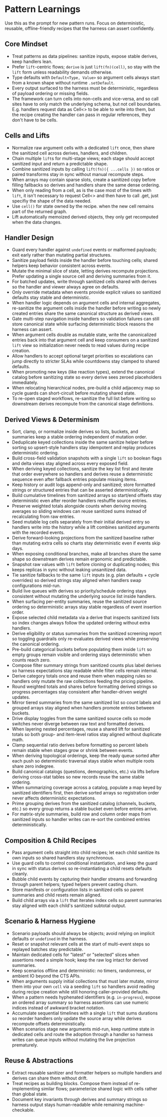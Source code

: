 # Pattern Learnings

Use this as the prompt for new pattern runs. Focus on deterministic, reusable,
offline-friendly recipes that the harness can assert confidently.

## Core Mindset

- Treat patterns as data pipelines: sanitize inputs, expose stable derives, keep
  handlers lean.
- Prefer `lift`-centric flows; `derive` is just `lift(fn)(cell)`, so stay with
  the `lift` form unless readability demands otherwise.
- Type defaults with `Default<Type, Value>` so argument cells always start from
  a known shape without runtime `.setDefault`.
- Every output surfaced to the harness must be deterministic, regardless of
  payload ordering or missing fields.
- The framework can turn cells into non-cells and vice-versa, and so call sites
  have to only match the underlying schema, but not cell boundaries. E.g.
  handlers request data as Cell<> to be able to write into them, but the recipe
  creating the handler can pass in regular references, they don't have to be
  cells.

## Cells and Lifts

- Normalize raw argument cells with a dedicated `lift` once, then share the
  sanitized cell across derives, handlers, and children.
- Chain multiple `lift`s for multi-stage views; each stage should accept
  sanitized input and return a predictable shape.
- Combine sanitized inputs by calling `lift(fn)({ ...cells })` so ratios or
  paired transforms stay in sync without manual recompute steps.
- When arrays may contain sparse slots, create a sanitized copy before filling
  fallbacks so derives and handlers share the same dense ordering.
- When only reading from a cell, as is the case most of the times with `lift`,
  it isn't necessary to request Cell<> and then have to call .get, just specifiy
  the shape of the data needed.
- Use `cell()` for state owned by the recipe. when the new cell remains part of
  the returned graph.
- Lift automatically memoized derived objects, they only get recomputed when the
  data changes.

## Handler Design

- Guard every handler against `undefined` events or malformed payloads; exit
  early rather than mutating partial structures.
- Sanitize payload fields inside the handler before touching cells; shared
  helpers keep behavior consistent across events.
- Mutate the minimal slice of state, letting derives recompute projections.
  Prefer updating a single source cell and deriving summaries from it.
- For batched updates, write through sanitized cells shared with derives so the
  handler and viewer always agree on defaults.
- Only override metadata when events provide explicit values so sanitized
  defaults stay stable and deterministic.
- When handler logic depends on argument cells and internal aggregates,
  re-sanitize the argument cells inside the handler before writing so newly
  created entries share the same canonical structure as derived views.
- Gate multi-step navigation inside handlers so validation failures can still
  store canonical state while surfacing deterministic block reasons the harness
  can assert.
- When argument cells double as mutable state, write the canonicalized entries
  back into that argument cell and keep consumers on a sanitized `lift` view so
  initialization never needs to read values during recipe creation.
- Allow handlers to accept optional target priorities so escalations can jump
  directly to stricter SLAs while countdowns stay clamped to shared defaults.
- When promoting new keys (like reaction types), extend the canonical catalog
  before sanitizing state so every derive sees zeroed placeholders immediately.
- When relocating hierarchical nodes, pre-build a child adjacency map so cycle
  guards can short-circuit before mutating shared state.
- To re-open staged workflows, re-sanitize the full list before writing so
  downstream derives recompute from the canonical stage definitions.

## Derived Views & Determinism

- Sort, clamp, or normalize inside derives so lists, buckets, and summaries keep
  a stable ordering independent of mutation order.
- Deduplicate keyed collections inside the same sanitize helper before sorting
  so upsert-style handlers stay idempotent and replay produces deterministic
  ordering.
- Build cross-field validation snapshots with a single `lift` so boolean flags
  and delta views stay aligned across every exposed field.
- When deriving keyed collections, sanitize the key list first and iterate that
  order everywhere so handlers and derives reuse a deterministic sequence even
  after fallback entries populate missing items.
- Keep history or audit logs append-only and sanitized; store formatted strings
  or structured entries that can be asserted deterministically.
- Build cumulative timelines from sanitized arrays so start/end offsets stay
  deterministic even after reorder handlers reshuffle source entries.
- Preserve weighted totals alongside counts when deriving moving averages so
  sliding windows can reuse sanitized sums instead of recalculating from raw
  entries.
- Seed mutable log cells separately from their initial derived entry so handlers
  write into the history while a lift combines sanitized arguments with the
  recorded events.
- Derive forward-looking projections from the sanitized baseline rather than
  mutating extra cells so charts stay deterministic even if events skip days.
- When exposing conditional branches, make all branches share the same shape so
  downstream derives remain ergonomic and predictable.
- Snapshot raw values with `lift` before cloning or duplicating nodes; this
  keeps replicas in sync without leaking unsanitized data.
- Tie sanitize fallbacks to the same `lift` inputs (e.g. plan defaults + cycle
  overrides) so derived strings stay aligned when handlers swap configurations
  mid-run.
- Build live queues with derives so priority/schedule ordering stays consistent
  without mutating the underlying source list inside handlers.
- When surfacing per-entity summaries, reuse the sanitized source ordering so
  deterministic arrays stay stable regardless of event insertion order.
- Expose selected child metadata via a derive that inspects sanitized lists so
  index changes always follow the updated ordering without extra handlers.
- Derive eligibility or status summaries from the sanitized screening report so
  toggling guardrails only re-evaluates derived views while preserving the
  canonical ordering.
- Pre-build categorical buckets before populating them inside `lift` so empty
  groups remain visible and ordering stays deterministic when counts reach zero.
- Compose filter summary strings from sanitized counts plus label derives so
  harness expectations stay readable while filter cells remain internal.
- Derive category totals once and reuse them when mapping rules so handlers only
  mutate the raw collections feeding the pricing pipeline.
- Round weighted totals and shares before formatting derived strings so progress
  percentages stay consistent after handler-driven weight updates.
- Mirror tiered summaries from the same sanitized list so count labels and
  grouped arrays stay aligned when handlers promote entries between buckets.
- Drive display toggles from the same sanitized source cells so mode switches
  never diverge between raw text and formatted derives.
- When layering nested percentages, reuse a shared lift for sanitized totals so
  both group- and item-level ratios stay aligned without duplicate math.
- Clamp sequential ratio derives before formatting so percent labels remain
  stable when stages grow or shrink between events.
- When deriving topological orderings, keep the ready queue sorted after each
  push so deterministic traversal stays stable when multiple roots share zero
  indegree.
- Build canonical catalogs (questions, demographics, etc.) via lifts before
  deriving cross-stat tables so new records reuse the same stable ordering.
- When summarizing coverage across a catalog, populate a map keyed by sanitized
  identifiers first, then derive sorted arrays so registration order never
  affects deterministic expectations.
- Prime grouping derives from the sanitized catalog (channels, buckets, etc.) so
  every group returns a stable bucket even before entries arrive.
- For matrix-style summaries, build row and column order maps from sanitized
  inputs so handler writes can re-sort the combined entries deterministically.

## Composition & Child Recipes

- Pass argument cells straight into child recipes; let each child sanitize its
  own inputs so shared handlers stay synchronous.
- Use guard cells to control conditional instantiation, and keep the guard in
  sync with status derives so re-instantiating a child resets defaults cleanly.
- Bubble child events by capturing their handler streams and forwarding through
  parent helpers; typed helpers prevent casting churn.
- Store manifests or configuration lists in sanitized cells so parent summaries
  and child resets remain aligned.
- Build child arrays via a `lift` that iterates index cells so parent summaries
  stay aligned with each child's sanitized subtotal output.

## Scenario & Harness Hygiene

- Scenario payloads should always be objects; avoid relying on implicit defaults
  or `undefined` in the harness.
- Reset or snapshot relevant cells at the start of multi-event steps so replayed
  batches stay predictable.
- Maintain dedicated cells for "latest" or "selected" slices when assertions
  need a simple hook; keep the raw log intact for derived summaries.
- Keep scenarios offline and deterministic: no timers, randomness, or ambient IO
  beyond the CTS APIs.
- When arguments supply initial collections that must later mutate, mirror them
  into your own `cell` via a seeding `lift` so handlers avoid reading during
  recipe creation while still honoring caller-provided defaults.
- When a pattern needs hyphenated identifiers (e.g. `in-progress`), expose an
  ordered array summary so harness assertions can use numeric indices instead of
  awkward bracket notation.
- Accumulate sequential timelines with a single `lift` that sums durations so
  reorder handlers only update the source array while derives recompute offsets
  deterministically.
- When scenarios stage new arguments mid-run, keep runtime state in dedicated
  cells and route the adoption through a handler so harness writes can queue
  inputs without mutating the live projection prematurely.

## Reuse & Abstractions

- Extract reusable sanitizer and formatter helpers so multiple handlers and
  derives can share them without drift.
- Treat recipes as building blocks. Compose them instead of re-implementing
  similar flows; parameterize shared logic with cells rather than global state.
- Document key invariants through derives and summary strings so harness output
  stays human-readable while remaining machine-checkable.
